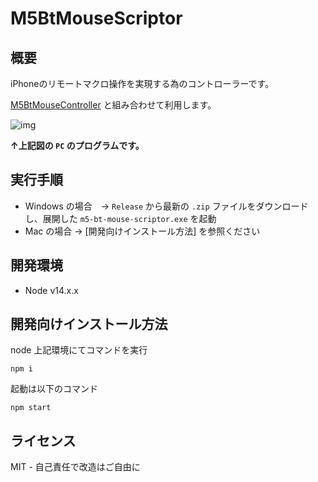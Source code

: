 # M5BtMouseScriptor

## 概要

iPhoneのリモートマクロ操作を実現する為のコントローラーです。

[M5BtMouseController](https://github.com/RAWSEQ/M5BtMouseController) と組み合わせて利用します。

![img](https://ltside.com/images/m5btmouse.drawio.png)

**↑上記図の `PC` のプログラムです。**

## 実行手順

- Windows の場合　→ `Release` から最新の `.zip` ファイルをダウンロードし、展開した `m5-bt-mouse-scriptor.exe` を起動
- Mac の場合 → [開発向けインストール方法] を参照ください

## 開発環境

- Node v14.x.x

## 開発向けインストール方法

node 上記環境にてコマンドを実行

```
npm i
```

起動は以下のコマンド

```
npm start
```

## ライセンス

MIT - 自己責任で改造はご自由に


